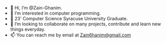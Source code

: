 - 👋 Hi, I’m @Zain-Ghanim.
- 👀 I’m interested in computer programming.
- 🌱 23' Computer Science Syracuse University Graduate.
- 💞️ I’m looking to collaborate on many projects, contribute and learn new things everyday.
- 📫 You can reach me by email at Zain6hanim@gmail.com
